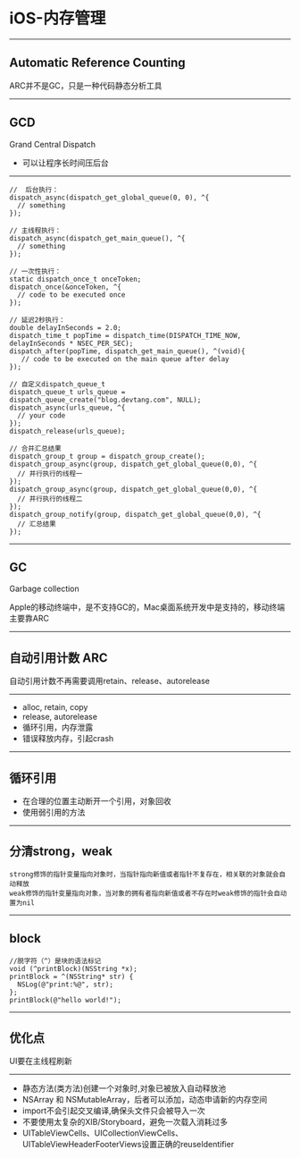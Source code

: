 # iOS-内存管理

- - -

## Automatic Reference Counting

ARC并不是GC，只是一种代码静态分析工具

- - -

## GCD

Grand Central Dispatch

- 可以让程序长时间压后台

- - -

```objc
//  后台执行：
dispatch_async(dispatch_get_global_queue(0, 0), ^{
  // something
});

// 主线程执行：
dispatch_async(dispatch_get_main_queue(), ^{
  // something
});

// 一次性执行：
static dispatch_once_t onceToken;
dispatch_once(&onceToken, ^{
  // code to be executed once
});

// 延迟2秒执行：
double delayInSeconds = 2.0;
dispatch_time_t popTime = dispatch_time(DISPATCH_TIME_NOW, delayInSeconds * NSEC_PER_SEC);
dispatch_after(popTime, dispatch_get_main_queue(), ^(void){
   // code to be executed on the main queue after delay
});

// 自定义dispatch_queue_t
dispatch_queue_t urls_queue = dispatch_queue_create("blog.devtang.com", NULL);
dispatch_async(urls_queue, ^{
  // your code
});
dispatch_release(urls_queue);

// 合并汇总结果
dispatch_group_t group = dispatch_group_create();
dispatch_group_async(group, dispatch_get_global_queue(0,0), ^{
  // 并行执行的线程一
});
dispatch_group_async(group, dispatch_get_global_queue(0,0), ^{
  // 并行执行的线程二
});
dispatch_group_notify(group, dispatch_get_global_queue(0,0), ^{
  // 汇总结果
});
```

- - -

## GC

Garbage collection

Apple的移动终端中，是不支持GC的，Mac桌面系统开发中是支持的，移动终端主要靠ARC

- - -

## 自动引用计数 ARC

自动引用计数不再需要调用retain、release、autorelease

- - -

- alloc, retain, copy
- release, autorelease
- 循环引用，内存泄露
- 错误释放内存，引起crash


- - -

## 循环引用

- 在合理的位置主动断开一个引用，对象回收
- 使用弱引用的方法

- - -

## 分清strong，weak


```
strong修饰的指针变量指向对象时，当指针指向新值或者指针不复存在，相关联的对象就会自动释放
weak修饰的指针变量指向对象，当对象的拥有者指向新值或者不存在时weak修饰的指针会自动置为nil
```

- - -

## block

```objc
//脱字符（^）是块的语法标记
void (^printBlock)(NSString *x);
printBlock = ^(NSString* str) {
  NSLog(@"print:%@", str);
};
printBlock(@"hello world!");
```

- - -

## 优化点

UI要在主线程刷新

- - -

- 静态方法(类方法)创建一个对象时,对象已被放入自动释放池
- NSArray 和 NSMutableArray，后者可以添加，动态申请新的内存空间
- import不会引起交叉编译,确保头文件只会被导入一次
- 不要使用太复杂的XIB/Storyboard，避免一次载入消耗过多
- UITableViewCells、UICollectionViewCells、UITableViewHeaderFooterViews设置正确的reuseIdentifier
